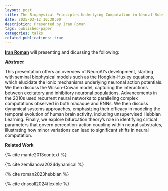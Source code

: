 ```yaml
---
layout: post
title: The Biophysical Principles Underlying Computation in Neural Substrates
date: 2025-03-12 10:30:00
description: Presented by Iran Roman
tags: published-paper
categories: talks
related_publications: true
---
```


**[Iran Roman](https://iranroman.github.io/)** will presenting and dicussing the following:

**_Abstract_**

This presentation offers an overview of NeuroAI’s development, starting with seminal biophysical models such as the Hodgkin-Huxley equations, which elucidate the ionic mechanisms underlying neuronal action potentials. We then discuss the Wilson-Cowan model, capturing the interactions between excitatory and inhibitory neuronal populations. Advancements in the 2010s used recurrent neural networks to paralleling complex computations observed in both macaque and RNNs. We then discuss dynamical systems approaches, emphasizing their efficacy in modeling the temporal evolution of human brain activity, including unsupervised Hebbian Learning. Finally, we explore bifurcation theory’s role in identifying critical parameters that govern perception-action coupling within neural substrates, illustrating how minor variations can lead to significant shifts in neural computation.

**Related Work**

{% cite mante2013context %}

{% cite zemlianova2024dynamical %}

{% cite roman2023hebbian %}

{% cite driscoll2024flexible %}

